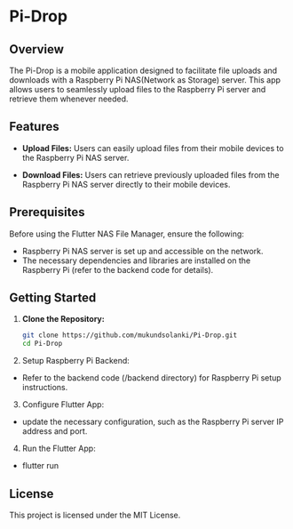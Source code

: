 # Pi-Drop

## Overview

The Pi-Drop is a mobile application designed to facilitate file uploads and downloads with a Raspberry Pi NAS(Network as Storage) server. This app allows users to seamlessly upload files to the Raspberry Pi server and retrieve them whenever needed.

## Features

- **Upload Files:** Users can easily upload files from their mobile devices to the Raspberry Pi NAS server.

- **Download Files:** Users can retrieve previously uploaded files from the Raspberry Pi NAS server directly to their mobile devices.

## Prerequisites

Before using the Flutter NAS File Manager, ensure the following:

- Raspberry Pi NAS server is set up and accessible on the network.
- The necessary dependencies and libraries are installed on the Raspberry Pi (refer to the backend code for details).

## Getting Started

1. **Clone the Repository:**
   ```bash
   git clone https://github.com/mukundsolanki/Pi-Drop.git
   cd Pi-Drop
   ```

2. Setup Raspberry Pi Backend:

- Refer to the backend code (/backend directory) for Raspberry Pi setup instructions.

3. Configure Flutter App:

- update the necessary configuration, such as the Raspberry Pi server IP address and port.

4. Run the Flutter App:

- flutter run

## License

This project is licensed under the MIT License.